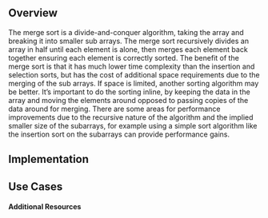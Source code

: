## Overview

The merge sort is a divide-and-conquer algorithm, taking the array and breaking it into smaller sub arrays. The merge sort recursively divides an array in half until each element is alone, then merges each element back together ensuring each element is correctly sorted. The benefit of the merge sort is that it has much lower time complexity than the insertion and selection sorts, but has the cost of additional space requirements due to the merging of the sub arrays. If space is limited, another sorting algorithm may be better. It’s important to do the sorting inline, by keeping the data in the array and moving the elements around opposed to passing copies of the data around for merging. There are some areas for performance improvements due to the recursive nature of the algorithm and the implied smaller size of the subarrays, for example using a simple sort algorithm like the insertion sort on the subarrays can provide performance gains.

## Implementation

## Use Cases

#### Additional Resources
